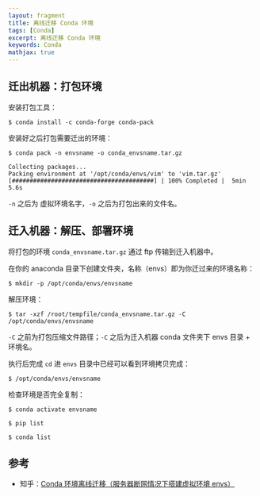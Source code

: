 ```yaml
---
layout: fragment
title: 离线迁移 Conda 环境
tags: [Conda]
excerpt: 离线迁移 Conda 环境
keywords: Conda
mathjax: true
---
```


## 迁出机器：打包环境

安装打包工具：

```shell
$ conda install -c conda-forge conda-pack
```

安装好之后打包需要迁出的环境：

```shell
$ conda pack -n envsname -o conda_envsname.tar.gz

Collecting packages...
Packing environment at '/opt/conda/envs/vim' to 'vim.tar.gz'
[########################################] | 100% Completed |  5min  5.6s
```

`-n` 之后为 虚拟环境名字，`-o` 之后为打包出来的文件名。

## 迁入机器：解压、部署环境

将打包的环境 `conda_envsname.tar.gz` 通过 ftp 传输到迁入机器中。

在你的 anaconda 目录下创建文件夹，名称（envs）即为你迁过来的环境名称：

```shell
$ mkdir -p /opt/conda/envs/envsname
```

解压环境：

```shell
$ tar -xzf /root/tempfile/conda_envsname.tar.gz -C /opt/conda/envs/envsname
```

`-C` 之前为打包压缩文件路径；`-C` 之后为迁入机器 conda 文件夹下 envs 目录 + 环境名。

执行后完成 `cd` 进 `envs` 目录中已经可以看到环境拷贝完成：

```shell
$ /opt/conda/envs/envsname
```

检查环境是否完全复制：

```shell
$ conda activate envsname

$ pip list

$ conda list
```

## 参考

- 知乎：[Conda 环境离线迁移（服务器断网情况下搭建虚拟环境 envs）](https://zhuanlan.zhihu.com/p/625457511)


